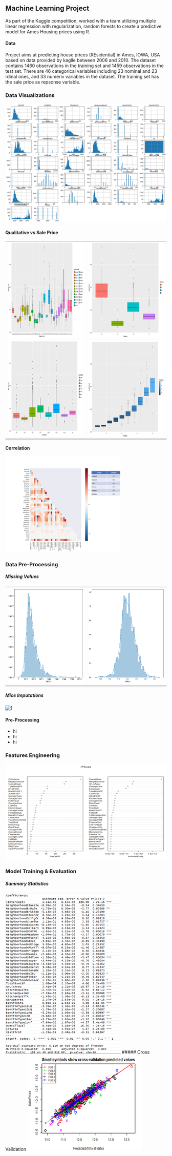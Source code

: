 ## Machine Learning Project
As part of the Kaggle competition, worked with a team utilizing multiple linear regression with regularization, random forests to create a predictive model for Ames Housing prices using R.

#### Data 
Project aims at predicting house prices (REsidential) in Ames, IOWA, USA based on data provided by kaglle between 2006 and 2010. The dataset contains 1460 observations in the training set and 1459 observations in the test set. There are 46 categorical variables including 23 nominal and 23 rdinal ones, and 33 numeriv variables in the dataset. The training set has the sale price as repsonse variable.

### Data Visualizations
![Univariate Ananlysis](Images/histograms.png)

#### Qualitative vs Sale Price
<table>
  <tr>
    <td> <img src="Images/BoxNeighbor.png"  alt="1" width = 360px height = 300px ></td>
    <td><img src="Images/BoxExtQual.png" alt="2" width = 360px height = 300px></td>
   </tr> 
   <tr>
      <td><img src="Images/boxHouseStyle.png" alt="3" width = 360px height = 300px></td>
      <td><img src="Images/boxOverallQual.png " align="right" alt="4" width = 360px height = 300px>
  </td>
  </tr>
</table>

#### Correlation
<img src="Images/correlation.png"  alt="1" width = 360px height = 300px >

### Data Pre-Processing
##### Missing Values
<table>
  <tr>
    <td> <img src="Images/HistogramSalesPrice.png"  alt="1" width = 360px height = 300px ></td>
    <td><img src="Images/HistLogSalePrice.png" alt="2" width = 360px height = 300px></td>
   </tr>
 </table>
 
 ##### Mice Imputations
 <img src="Images/"  alt="1" width = 360px height = 300px >
 
 #### Pre-Processing
 * hi
 * hi
 * hi
 
### Features Engineering
<img src="Images/VarImpPlot_RF.png"  alt="1" width = 560px height = 300px>

### Model Training & Evaluation
##### Summary Statistics
<img src="Images/summarystats.png"  alt="1" width = 360px height = 500px>
##### Cross Validation
<img src="Images/CrossVal.png"  alt="1" width = 360px height = 300px>


